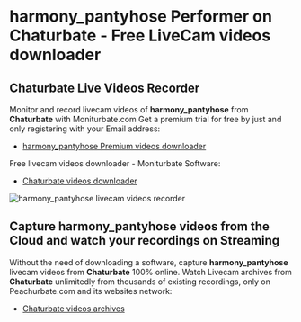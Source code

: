 # harmony_pantyhose Performer on Chaturbate - Free LiveCam videos downloader

## Chaturbate Live Videos Recorder

Monitor and record livecam videos of **harmony_pantyhose** from **Chaturbate** with Moniturbate.com
Get a premium trial for free by just and only registering with your Email address:
* [harmony_pantyhose Premium videos downloader](https://moniturbate.com/request-demo-licence-key.html)

Free livecam videos downloader - Moniturbate Software:
* [Chaturbate videos downloader](https://moniturbate.com/moniturbate-download-software.html)

![harmony_pantyhose livecam videos recorder](https://peachurnet.com/templates/moniturbate-software.png)


## Capture harmony_pantyhose videos from the Cloud and watch your recordings on Streaming

Without the need of downloading a software, capture **harmony_pantyhose** livecam videos from **Chaturbate** 100% online.
Watch Livecam archives from **Chaturbate** unlimitedly from thousands of existing recordings, only on Peachurbate.com and its websites network:
* [Chaturbate videos archives](https://peachurnet.com/)